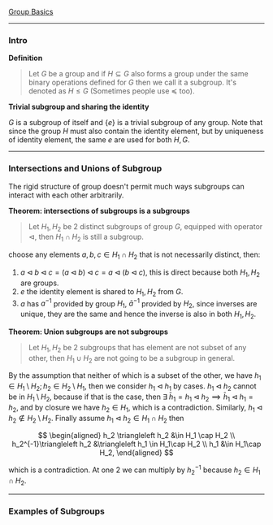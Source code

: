 [Group Basics](Group%20Basics.md)

---
### **Intro**

**Definition**
> Let $G$ be a group and if $H\subseteq G$ also forms a group under the same binary operations defined for $G$ then we call it a subgroup. It's denoted as $H\le G$ (Sometimes people use $\preceq$ too). 

**Trivial subgroup and sharing the identity**

$G$ is a subgroup of itself and $\{e\}$ is a trivial subgroup of any group. Note that since the group $H$ must also contain the identity element, but by uniqueness of identity element, the same $e$ are used for both $H, G$. 

---
### **Intersections and Unions of Subgroup**

The rigid structure of group doesn't permit much ways subgroups can interact with each other arbitrarily. 

**Theorem: intersections of subgroups is a subgroups**

> Let $H_1, H_2$ be 2 distinct subgroups of group $G$, equipped with operator $\triangleleft$, then $H_1\cap H_2$ is still a subgroup. 

choose any elements $a, b, c\in H_1\cap H_2$ that is not necessarily distinct, then: 
1. $a \triangleleft b \triangleleft c = (a\triangleleft b) \triangleleft c = a\triangleleft (b \triangleleft c)$, this is direct because both $H_1, H_2$ are groups.
2. $e$ the identity element is shared to $H_1, H_2$ from $G$. 
3. $a$ has $a^{-1}$ provided by group $H_1$, $\bar a^{-1}$ provided by $H_2$, since inverses are unique, they are the same and hence the inverse is also in both $H_1, H_2$. 


**Theorem: Union subgroups are not subgroups**

> Let $H_1, H_2$ be 2 subgroups that has element are not subset of any other, then $H_1\cup H_2$ are not going to be a subgroup in general. 

By the assumption that neither of which is a subset of the other, we have $h_1 \in H_1\setminus H_2; h_2 \in H_2\setminus H_1$, then we consider $h_1\triangleleft h_1$ by cases. $h_1\triangleleft h_2$ cannot be in $H_1\setminus H_2$, because if that is the case, then $\exists \; \bar h_1 = h_1\triangleleft h_2 \implies \bar h_1\triangleleft h_1 = h_2$, and by closure we have $h_2 \in H_1$, which is a contradiction. Similarly, $h_1\triangleleft h_2 \not\in H_2\setminus H_2$. Finally assume $h_1\triangleleft h_2 \in H_1\cap H_2$ then

$$
\begin{aligned}
    h_2 \triangleleft h_2 &\in H_1 \cap H_2
    \\
    h_2^{-1}\triangleleft h_2 &\triangleleft h_1 \in H_1\cap H_2
    \\
    h_1 &\in H_1\cap H_2, 
\end{aligned}
$$

which is a contradiction. At one 2 we can multiply by $h_2^{-1}$ because $h_2 \in H_1\cap H_2$. 


---
### **Examples of Subgroups**


